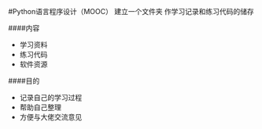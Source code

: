 #Python语言程序设计（MOOC）
建立一个文件夹 作学习记录和练习代码的储存

####内容

- 学习资料
 - 练习代码
  - 软件资源
  
####目的
 - 记录自己的学习过程
 - 帮助自己整理
 - 方便与大佬交流意见